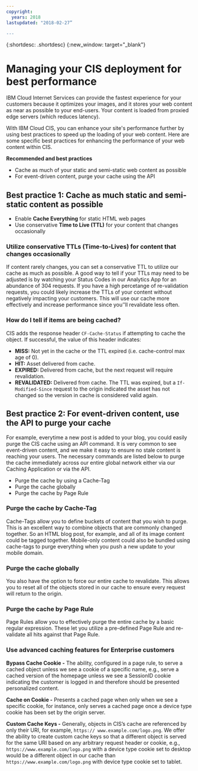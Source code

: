 ```yaml
---
copyright:
  years: 2018
lastupdated: "2018-02-27”

---
```


{:shortdesc: .shortdesc}
{:new_window: target="_blank"}


# Managing your CIS deployment for best performance

IBM Cloud Internet Services can provide the fastest experience for your customers because it optimizes your images, and it stores your web content as near as possible to your end-users. Your content is loaded from proxied edge servers (which reduces latency).

With IBM Cloud CIS, you can enhance your site's performance further by using best practices to speed up the loading of your web content. Here are some specific best practices for enhancing the performance of your web content within CIS.

**Recommended and best practices**

 * Cache as much of your static and semi-static web content as possible
 * For event-driven content, purge your cache using the API
 
## Best practice 1: Cache as much static and semi-static content as possible

  * Enable **Cache Everything** for static HTML web pages
  * Use conservative **Time to Live (TTL)** for your content that changes occasionally

### Utilize conservative TTLs (Time-to-Lives) for content that changes occasionally
If content rarely changes, you can set a conservative TTL to utilize our cache as much as possible. A good way to tell if your TTLs may need to be adjusted is by watching your Status Codes in our Analytics App for an abundance of 304 requests. If you have a high percetange of re-validation requests, you could likely increase the TTLs of your content without negatively impacting your customers. This will use our cache more effectively and increase performance since you’’ll revalidate less often.

### How do I tell if items are being cached?
CIS adds the response header `CF-Cache-Status` if attempting to cache the object. If successful, the value of this header indicates:

* **MISS:** Not yet in the cache or the TTL expired (i.e. cache-control max age of 0).
* **HIT:** Asset delivered from cache.
* **EXPIRED:** Delivered from cache, but the next request will require revalidation.
* **REVALIDATED:** Delivered from cache. The TTL was expired, but a `If-Modified-Since` request to the origin indicated the asset has not changed so the version in cache is considered valid again.

## Best practice 2: For event-driven content, use the API to purge your cache
For example, everytime a new post is added to your blog, you could easily purge the CIS cache using an API command. It is very common to see event-driven content, and we make it easy to ensure no stale content is reaching your users. The necessary commands are listed below to purge the cache immediately across our entire global network either via our Caching Application or via the API.

  * Purge the cache by using a Cache-Tag
  * Purge the cache globally
  * Purge the cache by Page Rule

### Purge the cache by Cache-Tag
Cache-Tags allow you to define buckets of content that you wish to purge. This is an excellent way to combine objects that are commonly changed together. So an HTML blog post, for example, and all of its image content could be tagged together. Mobile-only content could also be bundled using cache-tags to purge everything when you push a new update to your mobile domain.

### Purge the cache globally
You also have the option to force our entire cache to revalidate. This allows you to reset all of the objects stored in our cache to ensure every request will return to the origin.

### Purge the cache by Page Rule
Page Rules allow you to effectively purge the entire cache by a basic regular expression. These let you utilize a pre-defined Page Rule and re-validate all hits against that Page Rule.

### Use advanced caching features for Enterprise customers

**Bypass Cache Cookie -** The ability, configured in a page rule, to serve a cached object unless we see a cookie of a specific name, e.g., serve a cached version of the homepage unless we see a SessionID cookie indicating the customer is logged in and therefore should be presented personalized content.

**Cache on Cookie -** Presents a cached page when only when we see a specific cookie, for instance, only serves a cached page once a device type cookie has been set by the origin server.

**Custom Cache Keys -** Generally, objects in CIS’s cache are referenced by only their URI, for example, `https:// www.example.com/logo.png`. We offer the ability to create custom cache keys so that a different object is served for the same URI based on any arbitrary request header or cookie, e.g., `https://www.example.com/logo.png` with a device type cookie set to desktop would be a different object in our cache than `https://www.example.com/logo.png` with device type cookie set to tablet.

